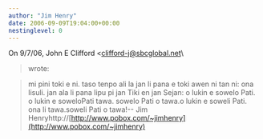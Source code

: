 ```yaml
---
author: "Jim Henry"
date: 2006-09-09T19:04:00+00:00
nestinglevel: 0
---
```

On 9/7/06, John E Clifford <[clifford-j@sbcglobal.net](mailto://clifford-j@sbcglobal.net)\
> wrote:

> mi pini toki e ni. taso tenpo ali la jan li pana e toki awen ni tan ni: ona lisuli. jan ala li
> pana lipu pi jan Tiki en jan Sejan: o lukin e sowelo Pati. o lukin e soweloPati tawa. sowelo
> Pati o tawa.o lukin e soweli Pati. ona li tawa.soweli Pati o tawa!--
Jim Henryhttp://[http://www.pobox.com/~jimhenry](http://www.pobox.com/~jimhenry)